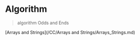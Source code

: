 Algorithm
=========
> algorithm Odds and Ends

[Arrays and Strings](/CC/Arrays and Strings/Arrays_Strings.md)
